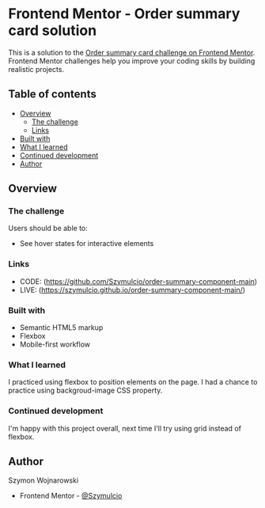# Frontend Mentor - Order summary card solution

This is a solution to the [Order summary card challenge on Frontend Mentor](https://www.frontendmentor.io/challenges/order-summary-component-QlPmajDUj). Frontend Mentor challenges help you improve your coding skills by building realistic projects. 

## Table of contents

- [Overview](#overview)
  - [The challenge](#the-challenge)
  - [Links](#links)
- [Built with](#built-with)
- [What I learned](#what-i-learned)
- [Continued development](#continued-development)
- [Author](#author)

## Overview

### The challenge

Users should be able to:

- See hover states for interactive elements

### Links

- CODE: (https://github.com/Szymulcio/order-summary-component-main)
- LIVE: (https://szymulcio.github.io/order-summary-component-main/)

### Built with

- Semantic HTML5 markup
- Flexbox
- Mobile-first workflow

### What I learned

I practiced using flexbox to position elements on the page.
I had a chance to practice using backgroud-image CSS property.

### Continued development

I'm happy with this project overall, next time I'll try using grid instead of flexbox.

## Author

Szymon Wojnarowski

- Frontend Mentor - [@Szymulcio](https://www.frontendmentor.io/profile/Szymulcio)

